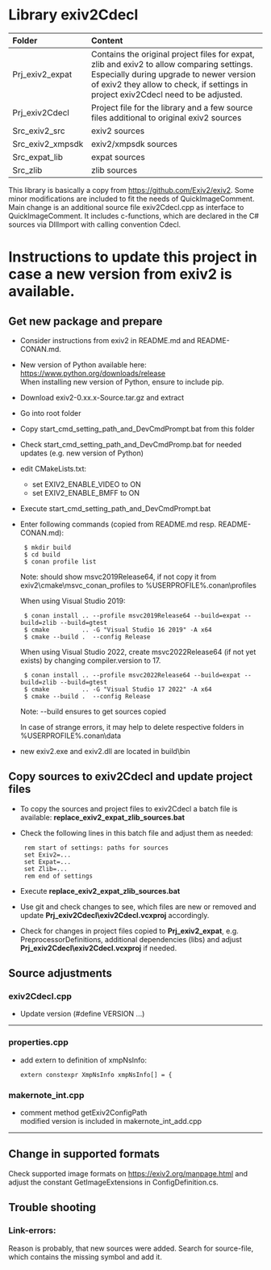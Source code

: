 Library exiv2Cdecl
==================

Folder | Content  
:--- | :---  
Prj_exiv2_expat | Contains the original project files for expat, zlib and exiv2 to allow comparing settings. Especially during upgrade to newer version of exiv2 they allow to check, if settings in project exiv2Cdecl need to be adjusted.
Prj_exiv2Cdecl | Project file for the library and a few source files additional to original exiv2 sources
Src_exiv2_src | exiv2 sources
Src_exiv2_xmpsdk | exiv2/xmpsdk sources
Src_expat_lib | expat sources
Src_zlib | zlib sources

This library is basically a copy from https://github.com/Exiv2/exiv2. Some minor modifications are included to fit the needs of QuickImageComment. Main change is an additional source file exiv2Cdecl.cpp as interface to QuickImageComment. It includes c-functions, which are declared in the C# sources via DllImport with calling convention Cdecl.

# Instructions to update this project in case a new version from exiv2 is available.

## Get new package and prepare
* Consider instructions from exiv2 in README.md and README-CONAN.md.  
* New version of Python available here: https://www.python.org/downloads/release  
When installing new version of Python, ensure to include pip.

* Download exiv2-0.xx.x-Source.tar.gz and extract
* Go into root folder
* Copy start_cmd_setting_path_and_DevCmdPrompt.bat from this folder
* Check start_cmd_setting_path_and_DevCmdPromp.bat for needed updates (e.g. new version of Python)
* edit CMakeLists.txt:
  * set EXIV2_ENABLE_VIDEO to ON
  * set EXIV2_ENABLE_BMFF to ON
* Execute start_cmd_setting_path_and_DevCmdPrompt.bat
* Enter following commands (copied from README.md resp. README-CONAN.md):  

       $ mkdir build
       $ cd build
       $ conan profile list  
   Note: should show msvc2019Release64, if not copy it from exiv2\cmake\msvc_conan_profiles to %USERPROFILE%\.conan\profiles

   When using Visual Studio 2019:

       $ conan install .. --profile msvc2019Release64 --build=expat --build=zlib --build=gtest
       $ cmake         .. -G "Visual Studio 16 2019" -A x64
       $ cmake --build .  --config Release

   When using Visual Studio 2022, create msvc2022Release64 (if not yet exists) by changing compiler.version to 17.

       $ conan install .. --profile msvc2022Release64 --build=expat --build=zlib --build=gtest
       $ cmake         .. -G "Visual Studio 17 2022" -A x64
       $ cmake --build .  --config Release

   Note: --build ensures to get sources copied

   In case of strange errors, it may help to delete respective folders in %USERPROFILE%\.conan\data

* new exiv2.exe and exiv2.dll are located in build\bin

## Copy sources to exiv2Cdecl and update project files

* To copy the sources and project files to exiv2Cdecl a batch file is available: __replace_exiv2_expat_zlib_sources.bat__

* Check the following lines in this batch file and adjust them as needed:

       rem start of settings: paths for sources
       set Exiv2=...
       set Expat=...
       set Zlib=...
       rem end of settings

* Execute __replace_exiv2_expat_zlib_sources.bat__

* Use git and check changes to see, which files are new or removed and update __Prj_exiv2Cdecl\exiv2Cdecl.vcxproj__ accordingly.

* Check for changes in project files copied to __Prj_exiv2_expat__, e.g. PreprocessorDefinitions, additional dependencies (libs) and adjust __Prj_exiv2Cdecl\exiv2Cdecl.vcxproj__ if needed.

## Source adjustments

### exiv2Cdecl.cpp

* Update version (#define VERSION ...)

----------------------------------------------------------------
### properties.cpp

* add extern to definition of xmpNsInfo:

      extern constexpr XmpNsInfo xmpNsInfo[] = {

### makernote_int.cpp 

* comment method getExiv2ConfigPath  
modified version is included in makernote_int_add.cpp 

----------------------------------------------------------------

## Change in supported formats

Check supported image formats on https://exiv2.org/manpage.html and adjust the constant GetImageExtensions in ConfigDefinition.cs. 

## Trouble shooting 

### Link-errors:
Reason is probably, that new sources were added.
Search for source-file, which contains the missing symbol and add it.
